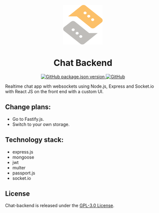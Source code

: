 <p align="center">
  <img src="./assets/logo.svg" alt="Chat backend logo" width="128" height="128">
  <h1 align="center">Chat Backend</h1>
</p>
<p align="center">
    <a aria-label="Version" href="https://github.com/UrijHoruzij/chat-backend">
      <img alt="GitHub package.json version" src="https://img.shields.io/github/package-json/v/UrijHoruzij/chat-backend?color=fcc069">
    </a>
    <a aria-label="License" href="https://github.com/UrijHoruzij/chat-backend/blob/master/LICENSE">
        <img alt="GitHub" src="https://img.shields.io/github/license/UrijHoruzij/chat-backend?color=fcc069">
    </a>
  </p>

Realtime chat app with websockets using Node.js, Express and Socket.io with React JS on the front end with a custom UI.

## Change plans:

- Go to Fastify.js.
- Switch to your own storage.

## Technology stack:

- express.js
- mongoose
- jwt
- multer
- passport.js
- socket.io

## License

Chat-backend is released under the [GPL-3.0 License](https://github.com/UrijHoruzij/chat-backend/blob/master/LICENSE).
